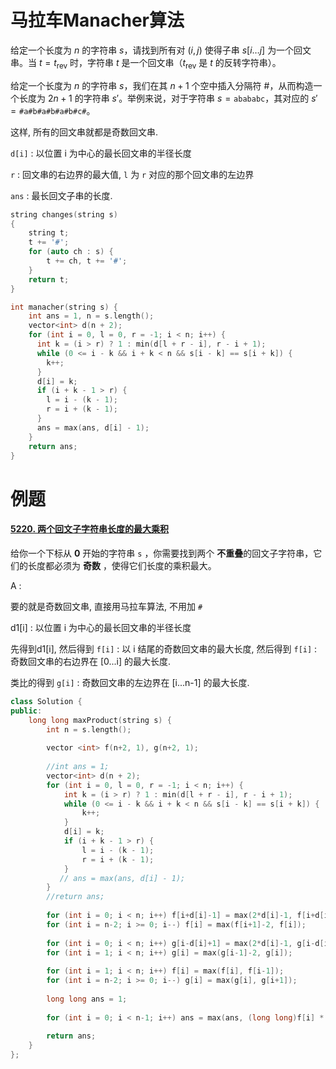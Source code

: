 # 马拉车Manacher算法

给定一个长度为 $n$ 的字符串 $s$，请找到所有对 $(i, j)$ 使得子串 $s[i \dots j]$ 为一个回文串。当 $t = t_{\text{rev}}$ 时，字符串 $t$ 是一个回文串（$t_{\text{rev}}$ 是 $t$ 的反转字符串）。





给定一个长度为 $n$ 的字符串 $s$，我们在其 $n + 1$ 个空中插入分隔符 $\#$，从而构造一个长度为 $2n + 1$ 的字符串 $s'$。举例来说，对于字符串 $s = \mathtt{abababc}$，其对应的 $s' = \mathtt{\#a\#b\#a\#b\#a\#b\#c\#}$。

这样, 所有的回文串就都是奇数回文串.



`d[i]` : 以位置 i 为中心的最长回文串的半径长度

`r` : 回文串的右边界的最大值, `l` 为 `r` 对应的那个回文串的左边界

`ans` : 最长回文子串的长度.

```cpp
string changes(string s)
{
    string t;
    t += '#';
    for (auto ch : s) {
        t += ch, t += '#';
    }
    return t;
}

int manacher(string s) {
	int ans = 1, n = s.length();
    vector<int> d(n + 2);
    for (int i = 0, l = 0, r = -1; i < n; i++) {
      int k = (i > r) ? 1 : min(d[l + r - i], r - i + 1);
      while (0 <= i - k && i + k < n && s[i - k] == s[i + k]) {
        k++;
      }
      d[i] = k;
      if (i + k - 1 > r) {
        l = i - (k - 1);
        r = i + (k - 1);
      }
      ans = max(ans, d[i] - 1);
    }
    return ans;
}
```



# 例题

#### [5220. 两个回文子字符串长度的最大乘积](https://leetcode-cn.com/problems/maximum-product-of-the-length-of-two-palindromic-substrings/)

给你一个下标从 **0** 开始的字符串 `s` ，你需要找到两个 **不重叠**的回文子字符串，它们的长度都必须为 **奇数** ，使得它们长度的乘积最大。

A :

要的就是奇数回文串, 直接用马拉车算法, 不用加 `#` 

d1[i] : 以位置 i 为中心的最长回文串的半径长度

先得到d1[i], 然后得到 `f[i]` : 以 i 结尾的奇数回文串的最大长度, 然后得到 `f[i]` : 奇数回文串的右边界在 [0...i] 的最大长度. 

类比的得到 `g[i]` :  奇数回文串的左边界在 [i...n-1] 的最大长度. 

```cpp
class Solution {
public:
    long long maxProduct(string s) {
        int n = s.length();
        
        vector <int> f(n+2, 1), g(n+2, 1);
        
        //int ans = 1;
        vector<int> d(n + 2);
        for (int i = 0, l = 0, r = -1; i < n; i++) {
         	int k = (i > r) ? 1 : min(d[l + r - i], r - i + 1);
          	while (0 <= i - k && i + k < n && s[i - k] == s[i + k]) {
                k++;
            }
            d[i] = k;
            if (i + k - 1 > r) {
                l = i - (k - 1);
                r = i + (k - 1);
            }
           // ans = max(ans, d[i] - 1);
        }
        //return ans;
        
        for (int i = 0; i < n; i++) f[i+d[i]-1] = max(2*d[i]-1, f[i+d[i]-1]);
        for (int i = n-2; i >= 0; i--) f[i] = max(f[i+1]-2, f[i]);
        
        for (int i = 0; i < n; i++) g[i-d[i]+1] = max(2*d[i]-1, g[i-d[i]+1]);
        for (int i = 1; i < n; i++) g[i] = max(g[i-1]-2, g[i]);
        
        for (int i = 1; i < n; i++) f[i] = max(f[i], f[i-1]);
        for (int i = n-2; i >= 0; i--) g[i] = max(g[i], g[i+1]);
        
        long long ans = 1;
        
        for (int i = 0; i < n-1; i++) ans = max(ans, (long long)f[i] * g[i+1]);
         
        return ans;
    }
};
```

